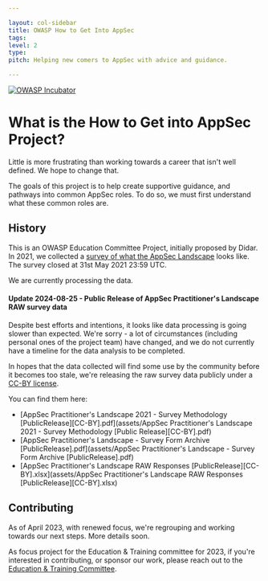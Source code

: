 ```yaml
---

layout: col-sidebar
title: OWASP How to Get Into AppSec
tags: 
level: 2
type: 
pitch: Helping new comers to AppSec with advice and guidance.

---
```


[![OWASP Incubator](https://img.shields.io/badge/owasp-incubator-blue.svg)](https://owasp.org/projects/)


# What is the How to Get into AppSec Project? 
Little is more frustrating than working towards a career that isn't well defined. 
We hope to change that.

The goals of this project is to help create supportive guidance, and pathways into common AppSec roles.
To do so, we must first understand what these common roles are.

## History
This is an OWASP Education Committee Project, initially proposed by Didar.
In 2021, we collected a [survey of what the AppSec Landscape](https://docs.google.com/forms/d/e/1FAIpQLSfYA-ml0BbedtbXyNNkQG7Rn-uWSQ4zyOGYfFtvgCMGOnAyeA/viewform) looks like. The survey closed at 31st May 2021 23:59 UTC.

We are currently processing the data.

#### Update 2024-08-25 - Public Release of AppSec Practitioner's Landscape RAW survey data
Despite best efforts and intentions, it looks like data processing is going slower than expected. We're sorry - a lot of circumstances (including personal ones of the project team) have changed, and we do not currently have a timeline for the data analysis to be completed. 

In hopes that the data collected will find some use by the community before it becomes too stale, we're releasing the raw survey data publicly under a [CC-BY license](https://creativecommons.org/licenses/by/4.0/). 

You can find them here:

* [AppSec Practitioner's Landscape 2021 - Survey Methodology \[PublicRelease\]\[CC-BY\].pdf](assets/AppSec Practitioner's Landscape 2021 - Survey Methodology [Public Release][CC-BY].pdf)
* [AppSec Practitioner's Landscape - Survey Form Archive \[PublicRelease\].pdf](assets/AppSec Practitioner's Landscape - Survey Form Archive [PublicRelease].pdf)
* [AppSec Practitioner's Landscape RAW Responses \[PublicRelease\]\[CC-BY\].xlsx](assets/AppSec Practitioner's Landscape RAW Responses [PublicRelease][CC-BY].xlsx)


## Contributing
As of April 2023, with renewed focus, we're regrouping and working towards our next steps. More details soon.

As focus project for the Education & Training committee for 2023, if you're interested in contributing, or sponsor our work, please reach out to the [Education & Training Committee](mailto:education-and-training-committee@owasp.org).
